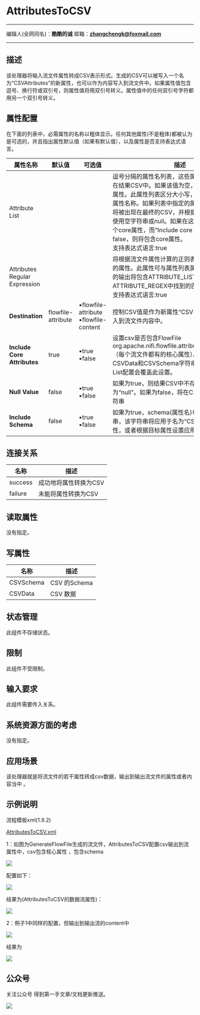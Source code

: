 # AttributesToCSV
***
编辑人(全网同名)：__**酷酷的诚**__  邮箱：**zhangchengk@foxmail.com** 
***


## 描述

 该处理器将输入流文件属性转成CSV表示形式。生成的CSV可以被写入一个名为“CSVAttributes”的新属性，也可以作为内容写入到流文件中。如果属性值包含逗号、换行符或双引号，则属性值将用双引号转义。属性值中的任何双引号字符都用另一个双引号转义。

## 属性配置

在下面的列表中，必需属性的名称以粗体显示。任何其他属性(不是粗体)都被认为是可选的，并且指出属性默认值（如果有默认值），以及属性是否支持表达式语言。

|属性名称|默认值|可选值|描述|
|----|----|----|----|
|Attribute List|||逗号分隔的属性名列表，这些属性及属性值将包含在结果CSV中。如果该值为空，则将包含所有现有属性。此属性列表区分大小写，并支持包含逗号的属性名称。如果列表中指定的属性没有找到，它仍将被出现在最终的CSV，并根据“NULL Value”属性使用空字符串或null。如果在这个列表中指定了一个core属性，而“Include core Attributes”属性为false，则将包含core属性。<br>支持表达式语言:true|
|Attributes Regular Expression|||将根据流文件属性计算的正则表达式，以选择匹配的属性。此属性可与属性列表属性组合使用。最后的输出将包含ATTRIBUTE_LIST和ATTRIBUTE_REGEX中找到的匹配项的组合。<br>支持表达式语言:true|
|**Destination**|flowfile-attribute|▪flowfile-attribute<br/> ▪flowfile-content|控制CSV值是作为新属性“CSVData”写入，还是写入到流文件内容中。|
|**Include Core Attributes**|true|▪true<br/> ▪false|设置csv是否包含FlowFile org.apache.nifi.flowfile.attributes.CoreAttributes（每个流文件都有的核心属性）。核心属性将添加到CSVData和CSVSchema字符串的末尾。Attribute List配置会覆盖此设置。|
|**Null Value**|false|▪true<br/> ▪false|如果为true，则结果CSV中不存在或为空的属性将为“null”。如果为false，将在CSV中放置一个空字符串|
|**Include Schema**|false|▪true<br/> ▪false|如果为true，schema(属性名)也将转换为CSV字符串，该字符串将应用于名为“CSVSchema”的新属性，或者根据目标属性设置应用于内容的第一行。|

## 连接关系

|名称|描述|
|----|----|
|success|成功地将属性转换为CSV|
|failure|未能将属性转换为CSV|

## 读取属性

没有指定。

## 写属性

|名称|描述|
|----|----|
|CSVSchema|CSV 的Schema|
|CSVData|CSV 数据|

## 状态管理

此组件不存储状态。

## 限制

此组件不受限制。

## 输入要求

此组件需要传入关系。

## 系统资源方面的考虑

没有指定。

## 应用场景

该处理器就是将流文件的若干属性转成csv数据，输出到输出流文件的属性或者内容当中 。

## 示例说明

<p>流程模板xml(1.9.2)</p>
<a href="../template/AttributesToCSV.xml" download="AttributesToCSV.xml">AttributesToCSV.xml</a>

1：如图为GenerateFlowFile生成的流文件，AttributesToCSV配置csv输出到流属性中，csv包含核心属性 ，包含schema

![](../image/processors/AttributesToCSV/core.png)

配置如下：

![](../image/processors/AttributesToCSV/config.png)

结果为(AttributesToCSV的数据流属性)：

![](../image/processors/AttributesToCSV/result.png)

2：例子1中同样的配置，但输出到输出流的content中

![](../image/processors/AttributesToCSV/config2.png)

结果为

![](../image/processors/AttributesToCSV/result2.png)

## 公众号

关注公众号 得到第一手文章/文档更新推送。

![](../image/wechat.jpg)
